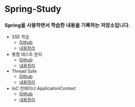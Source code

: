 # Spring-Study
### Spring을 사용하면서 학습한 내용을 기록하는 저장소입니다.

- SSE 학습
  - [Github](https://github.com/hyperpace/spring-study/tree/study/sse)
  - [내용정리](https://goozy.tistory.com/3)
- 통합 테스트 분리
  - [Github](https://github.com/hyperpace/spring-study/tree/study/integration-seperate)
  - [내용정리](https://goozy.tistory.com/4)
- Thread Safe
  - [Github](https://github.com/hyperpace/spring-study/tree/study/sync)
  - [내용정리](https://blog.goozy.net/6)
- IoC 컨테이너 ApplicationContext
  - [Github](https://github.com/hyperpace/spring-study/tree/study/spring-setting-beans)
  - [내용정리](https://www.goozy.net/11)
